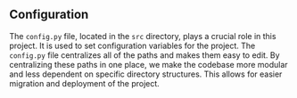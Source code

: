 ## Configuration

The `config.py` file, located in the `src` directory, plays a crucial role in this project. It is used to set configuration variables for the project. The `config.py` file centralizes all of the paths and makes them easy to edit. By centralizing these paths in one place, we make the codebase more modular and less dependent on specific directory structures. This allows for easier migration and deployment of the project.